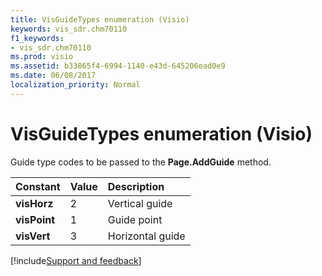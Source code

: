 ```yaml
---
title: VisGuideTypes enumeration (Visio)
keywords: vis_sdr.chm70110
f1_keywords:
- vis_sdr.chm70110
ms.prod: visio
ms.assetid: b33865f4-6994-1140-e43d-645206ead0e9
ms.date: 06/08/2017
localization_priority: Normal
---
```



# VisGuideTypes enumeration (Visio)

Guide type codes to be passed to the  **Page.AddGuide** method.



|Constant|Value|Description|
|:-----|:-----|:-----|
| **visHorz**|2|Vertical guide|
| **visPoint**|1|Guide point|
| **visVert**|3|Horizontal guide|

[!include[Support and feedback](~/includes/feedback-boilerplate.md)]